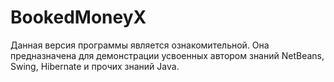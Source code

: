 # BookedMoneyX
Данная версия программы является ознакомительной.
Она предназначена для демонстрации усвоенных автором знаний NetBeans, Swing, Hibernate и прочих знаний Java.
